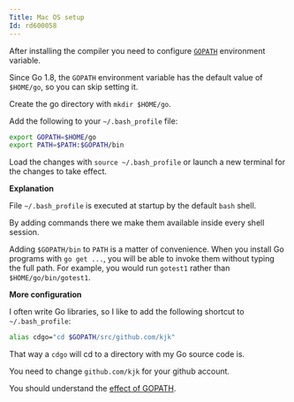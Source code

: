 ```yaml
---
Title: Mac OS setup
Id: rd600058
---
```

After installing the compiler you need to configure [`GOPATH`](14406) environment variable.

Since Go 1.8, the `GOPATH` environment variable has the default value of `$HOME/go`, so you can skip setting it.

Create the go directory with `mkdir $HOME/go`.

Add the following to your `~/.bash_profile` file:

```sh
export GOPATH=$HOME/go
export PATH=$PATH:$GOPATH/bin
```

Load the changes with `source ~/.bash_profile` or launch a new terminal for the changes to take effect.

**Explanation**

File `~/.bash_profile` is executed at startup by the default `bash` shell.

By adding commands there we make them available inside every shell session.

Adding `$GOPATH/bin` to `PATH` is a matter of convenience. When you install Go programs with `go get ...`, you will be able to invoke them without typing the full path. For example, you would run `gotest1` rather than `$HOME/go/bin/gotest1`.

**More configuration**

I often write Go libraries, so I like to add the following shortcut to `~/.bash_profile`:

```sh
alias cdgo="cd $GOPATH/src/github.com/kjk"
```

That way a `cdgo` will cd to a directory with my Go source code is.

You need to change `github.com/kjk` for your github account.

You should understand the [effect of GOPATH](14406).